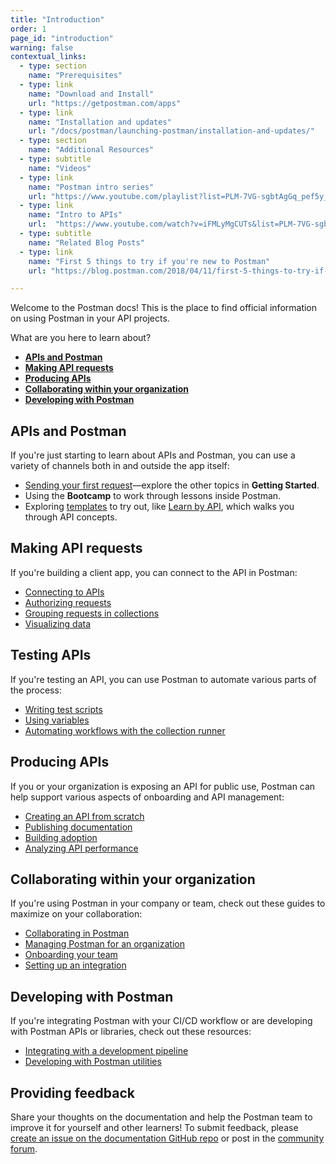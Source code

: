 ```yaml
---
title: "Introduction"
order: 1
page_id: "introduction"
warning: false
contextual_links:
  - type: section
    name: "Prerequisites"
  - type: link
    name: "Download and Install"
    url: "https://getpostman.com/apps"
  - type: link
    name: "Installation and updates"
    url: "/docs/postman/launching-postman/installation-and-updates/"
  - type: section
    name: "Additional Resources"
  - type: subtitle
    name: "Videos"
  - type: link
    name: "Postman intro series"
    url: "https://www.youtube.com/playlist?list=PLM-7VG-sgbtAgGq_pef5y_ruIUBPpUgNJ"
  - type: link
    name: "Intro to APIs"
    url:  "https://www.youtube.com/watch?v=iFMLyMgCUTs&list=PLM-7VG-sgbtBBnWb2Jc5kufgtWYEmiMAw"
  - type: subtitle
    name: "Related Blog Posts"
  - type: link
    name: "First 5 things to try if you're new to Postman"
    url: "https://blog.postman.com/2018/04/11/first-5-things-to-try-if-youre-new-to-postman/"

---
```


Welcome to the Postman docs! This is the place to find official information on using Postman in your API projects.

What are you here to learn about?

* [__APIs and Postman__](#apis-and-postman)
* [__Making API requests__](#making-api-requests)
* [__Producing APIs__](#producing-apis)
* [__Collaborating within your organization__](#collaborating-within-your-organization)
* [__Developing with Postman__](#developing-with-postman)

## APIs and Postman

If you're just starting to learn about APIs and Postman, you can use a variety of channels both in and outside the app itself:

* [Sending your first request](/docs/getting-started/sending-the-first-request/)—explore the other topics in __Getting Started__.
* Using the __Bootcamp__ to work through lessons inside Postman.
* Exploring [templates](https://explore.postman.com/) to try out, like [Learn by API](https://explore.postman.com/templates/7499/learn-by-api), which walks you through API concepts.

## Making API requests

If you're building a client app, you can connect to the API in Postman:

* [Connecting to APIs](/docs/sending-requests/requests/)
* [Authorizing requests](/docs/sending-requests/authorization/)
* [Grouping requests in collections](/docs/building-and-running-collections/intro-to-collections/)
* [Visualizing data](/docs/sending-requests/visualizer/)

## Testing APIs

If you're testing an API, you can use Postman to automate various parts of the process:

* [Writing test scripts](/docs/writing-scripts/test-scripts/)
* [Using variables](/docs/sending-requests/variables/)
* [Automating workflows with the collection runner](/docs/building-and-running-collections/running-collections/intro-to-collection-runs/)

## Producing APIs

If you or your organization is exposing an API for public use, Postman can help support various aspects of onboarding and API management:

* [Creating an API from scratch](/docs/designing-and-developing-your-api/the-api-workflow/)
* [Publishing documentation](/docs/publishing-your-api/documenting-your-api/)
* [Building adoption](/docs/publishing-your-api/add-api-network/)
* [Analyzing API performance](/docs/designing-and-developing-your-api/observing-your-api/intro-monitors/)

## Collaborating within your organization

If you're using Postman in your company or team, check out these guides to maximize on your collaboration:

* [Collaborating in Postman](/docs/collaborating-in-postman/collaboration-intro/)
* [Managing Postman for an organization](/docs/administration/admin-intro/)
* [Onboarding your team](/docs/administration/onboarding-checklist/)
* [Setting up an integration](/docs/integrations/intro-integrations/)

## Developing with Postman

If you're integrating Postman with your CI/CD workflow or are developing with Postman APIs or libraries, check out these resources:

* [Integrating with a development pipeline](/docs/building-and-running-collections/using-newman/command-line-integration-with-newman/)
* [Developing with Postman utilities](/docs/resources/resources-intro/)

## Providing feedback

Share your thoughts on the documentation and help the Postman team to improve it for yourself and other learners! To submit feedback, please [create an issue on the documentation GitHub repo](https://github.com/postmanlabs/postman-docs/issues) or post in the [community forum](https://community.postman.com/).
